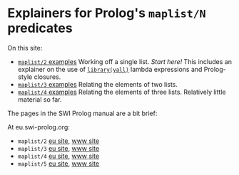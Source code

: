 # Explainers for Prolog's `maplist/N` predicates

On this site:

- [`maplist/2` examples](maplist_2_examples.md) Working off a single list. *Start here!* This includes an explainer on the use of [`library(yall)`](https://eu.swi-prolog.org/pldoc/man?section=yall) lambda expressions and Prolog-style closures.
- [`maplist/3` examples](maplist_3_examples.md) Relating the elements of two lists. 
- [`maplist/4` examples](maplist_4_examples.md) Relating the elements of three lists. Relatively little material so far.

The pages in the SWI Prolog manual are a bit brief:

At eu.swi-prolog.org:

- `maplist/2` [eu site](https://eu.swi-prolog.org/pldoc/doc_for?object=maplist/2), [www site](https://www.swi-prolog.org/pldoc/doc_for?object=maplist/2)
- `maplist/3` [eu site](https://eu.swi-prolog.org/pldoc/doc_for?object=maplist/3), [www site](https://www.swi-prolog.org/pldoc/doc_for?object=maplist/3)
- `maplist/4` [eu site](https://eu.swi-prolog.org/pldoc/doc_for?object=maplist/4), [www site](https://www.swi-prolog.org/pldoc/doc_for?object=maplist/4)
- `maplist/5` [eu site](https://eu.swi-prolog.org/pldoc/doc_for?object=maplist/5), [www site](https://www.swi-prolog.org/pldoc/doc_for?object=maplist/5)
